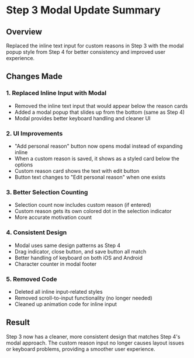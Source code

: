 # Step 3 Modal Update Summary

## Overview
Replaced the inline text input for custom reasons in Step 3 with the modal popup style from Step 4 for better consistency and improved user experience.

## Changes Made

### 1. Replaced Inline Input with Modal
- Removed the inline text input that would appear below the reason cards
- Added a modal popup that slides up from the bottom (same as Step 4)
- Modal provides better keyboard handling and cleaner UI

### 2. UI Improvements
- "Add personal reason" button now opens modal instead of expanding inline
- When a custom reason is saved, it shows as a styled card below the options
- Custom reason card shows the text with edit button
- Button text changes to "Edit personal reason" when one exists

### 3. Better Selection Counting
- Selection count now includes custom reason (if entered)
- Custom reason gets its own colored dot in the selection indicator
- More accurate motivation count

### 4. Consistent Design
- Modal uses same design patterns as Step 4
- Drag indicator, close button, and save button all match
- Better handling of keyboard on both iOS and Android
- Character counter in modal footer

### 5. Removed Code
- Deleted all inline input-related styles
- Removed scroll-to-input functionality (no longer needed)
- Cleaned up animation code for inline input

## Result
Step 3 now has a cleaner, more consistent design that matches Step 4's modal approach. The custom reason input no longer causes layout issues or keyboard problems, providing a smoother user experience. 